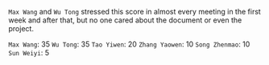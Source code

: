`Max Wang` and `Wu Tong` stressed this score in almost every meeting in the first week and after that, but no one cared about the document or even the project.


`Max Wang`: 35
`Wu Tong`: 35
`Tao Yiwen`: 20
`Zhang Yaowen`: 10
`Song Zhenmao`: 10 
`Sun Weiyi`: 5
